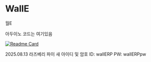 # WallE
월E

아두이노 코드는 여기있음

[![Readme Card](https://github-readme-stats.vercel.app/api/pin/?username=Geoje-Young-Maker&repo=WallE-Arduino)](https://github.com/Geoje-Young-Maker/WallE-Arduino)

2025.08.13
라즈베리 파이 새 아이디 및 암호
ID: wallERP
PW: wallERPpw
